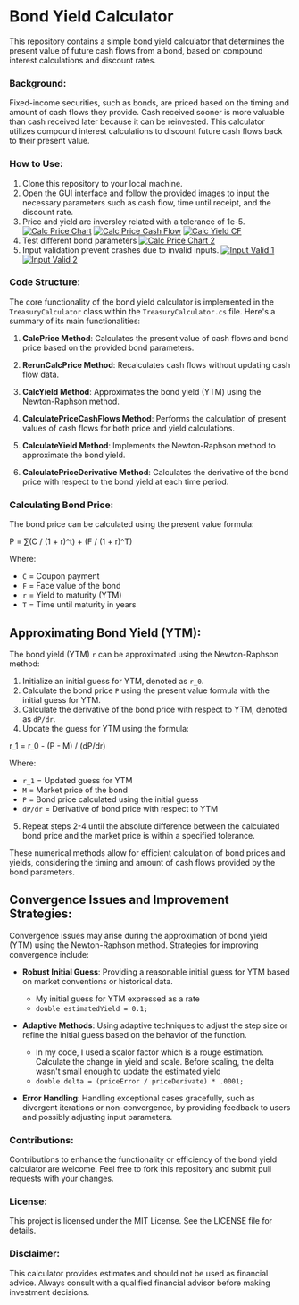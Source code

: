 ﻿# Bond Yield Calculator

This repository contains a simple bond yield calculator that determines the present value of future cash flows from a bond, based on compound interest calculations and discount rates.

### Background:
Fixed-income securities, such as bonds, are priced based on the timing and amount of cash flows they provide. Cash received sooner is more valuable than cash received later because it can be reinvested. This calculator utilizes compound interest calculations to discount future cash flows back to their present value.

### How to Use:
1. Clone this repository to your local machine.
2. Open the GUI interface and follow the provided images to input the necessary parameters such as cash flow, time until receipt, and the discount rate.
3. Price and yield are inversley related with a tolerance of 1e-5.
[![Calc Price Chart](images/BondCalcPriceChart.PNG)](images/BondCalcPriceChart.png)
[![Calc Price Cash Flow ](images/BondCalcPriceSnippet.PNG)](images/BondCalcPriceSnippet.png)
[![Calc Yield CF](images/BondCalcYieldSnippet.PNG)](images/BondCalcYieldSnippet.png)
4. Test different bond parameters 
[![Calc Price Chart 2](images/BondCalcPriceChart2.PNG)](images/BondCalcPriceChart2.png)
5. Input validation prevent crashes due to invalid inputs.
[![Input Valid 1](images/InputValidation1.PNG)](images/InputValidation1.png)
[![Input Valid 2](images/InputValidation2.PNG)](images/InputValidation2.png)


### Code Structure:
The core functionality of the bond yield calculator is implemented in the `TreasuryCalculator` class within the `TreasuryCalculator.cs` file. Here's a summary of its main functionalities:

1. **CalcPrice Method**: Calculates the present value of cash flows and bond price based on the provided bond parameters.

2. **RerunCalcPrice Method**: Recalculates cash flows without updating cash flow data.

3. **CalcYield Method**: Approximates the bond yield (YTM) using the Newton-Raphson method.

4. **CalculatePriceCashFlows Method**: Performs the calculation of present values of cash flows for both price and yield calculations.

5. **CalculateYield Method**: Implements the Newton-Raphson method to approximate the bond yield.

6. **CalculatePriceDerivative Method**: Calculates the derivative of the bond price with respect to the bond yield at each time period.

### Calculating Bond Price:
The bond price can be calculated using the present value formula:

 P = ∑(C / (1 + r)^t) + (F / (1 + r)^T)

Where:
- `C` = Coupon payment
- `F` = Face value of the bond
- `r` = Yield to maturity (YTM)
- `T` = Time until maturity in years

## Approximating Bond Yield (YTM):
The bond yield (YTM) `r` can be approximated using the Newton-Raphson method:
1. Initialize an initial guess for YTM, denoted as `r_0`.
2. Calculate the bond price `P` using the present value formula with the initial guess for YTM.
3. Calculate the derivative of the bond price with respect to YTM, denoted as `dP/dr`.
4. Update the guess for YTM using the formula:

 r_1 = r_0 - (P - M) / (dP/dr)



Where:
- `r_1`  = Updated guess for YTM
- `M` = Market price of the bond
- `P` = Bond price calculated using the initial guess
- `dP/dr` = Derivative of bond price with respect to YTM

5. Repeat steps 2-4 until the absolute difference between the calculated bond price and the market price is within a specified tolerance.

These numerical methods allow for efficient calculation of bond prices and yields, considering the timing and amount of cash flows provided by the bond parameters.

## Convergence Issues and Improvement Strategies:
Convergence issues may arise during the approximation of bond yield (YTM) using the Newton-Raphson method. Strategies for improving convergence include:
- **Robust Initial Guess**: Providing a reasonable initial guess for YTM based on market conventions or historical data.
	- My initial guess for YTM expressed as a rate            
	- ``` double estimatedYield = 0.1; ```

- **Adaptive Methods**: Using adaptive techniques to adjust the step size or refine the initial guess based on the behavior of the function.
	- In my code, I used a scalor factor which is a rouge estimation. Calculate the change in yield and scale. Before scaling, the delta wasn't small enough to update the estimated yield 
	- ``` double delta = (priceError / priceDerivate) * .0001; ```
- **Error Handling**: Handling exceptional cases gracefully, such as divergent iterations or non-convergence, by providing feedback to users and possibly adjusting input parameters.


### Contributions:
Contributions to enhance the functionality or efficiency of the bond yield calculator are welcome. Feel free to fork this repository and submit pull requests with your changes.

### License:
This project is licensed under the MIT License. See the LICENSE file for details.

### Disclaimer:
This calculator provides estimates and should not be used as financial advice. Always consult with a qualified financial advisor before making investment decisions.
